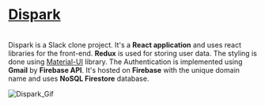 **<h1>[Dispark](https://www.dispark.ca)</h1>**<br/>
Dispark is a Slack clone project. It's a **React application** and uses react libraries for the front-end. **Redux** is used for storing user data. The styling is done using [Material-UI](https://material-ui.com) library. The Authentication is implemented using **Gmail** by **Firebase API**. It's hosted on **Firebase** with the unique domain name and uses **NoSQL Firestore** database.

![Dispark_Gif](https://user-images.githubusercontent.com/27888823/128644397-dd6964ff-64f0-47f5-b9f9-865522c20830.gif)
